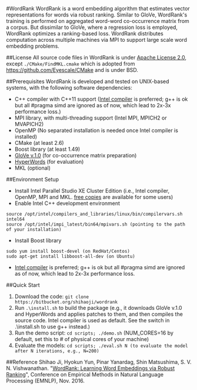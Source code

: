 #WordRank
WordRank is a word embedding algorithm that estimates vector representations for words via robust ranking. Similar to GloVe, WordRank's training is performed on aggregated word-word co-occurrence matrix from a corpus. But dissimilar to GloVe, where a regression loss is employed, WordRank optimizes a ranking-based loss. WordRank distributes computation across multiple machines via MPI to support large scale word embedding problems.

##License
All source code files in WordRank is under [Apache License 2.0](http://www.apache.org/licenses/LICENSE-2.0), except `./CMake/FindMKL.cmake` which is adopted from https://github.com/Eyescale/CMake and is under BSD.

##Prerequisites
WordRank is developed and tested on UNIX-based systems, with the following software dependencies:

- C++ compiler with C++11 support ([Intel compiler](https://software.intel.com/en-us/qualify-for-free-software) is preferred; g++ is ok but all #pragma simd are ignored as of now, which lead to 2x-3x performance loss.)
- MPI library, with multi-threading support (Intel MPI, MPICH2 or MVAPICH2)
- OpenMP (No separated installation is needed once Intel compiler is installed)
- CMake (at least 2.6)
- Boost library (at least 1.49)
- [GloVe v.1.0](http://nlp.stanford.edu/projects/glove/) (for co-occurrence matrix preparation)
- [HyperWords](https://bitbucket.org/omerlevy/hyperwords) (for evaluation)
- MKL (optional)

##Environment Setup
* Install Intel Parallel Studio XE Cluster Edition (i.e., Intel compiler, OpenMP, MPI and MKL. [free copies](https://software.intel.com/en-us/qualify-for-free-software) are available for some users)
* Enable Intel C++ development environment
```
source /opt/intel/compilers_and_libraries/linux/bin/compilervars.sh intel64 
source /opt/intel/impi_latest/bin64/mpivars.sh (pointing to the path of your installation)
```
* Install Boost library
```
sudo yum install boost-devel (on RedHat/Centos)
sudo apt-get install libboost-all-dev (on Ubuntu)
```
* [Intel compiler](https://software.intel.com/en-us/qualify-for-free-software) is preferred; g++ is ok but all #pragma simd are ignored as of now, which lead to 2x-3x performance loss.
 
##Quick Start
1. Download the code: ```git clone https://bitbucket.org/shihaoji/wordrank```
2. Run ```.\install.sh``` to build the package (e.g., it downloads GloVe v.1.0 and HyperWords and applies patches to them, and then compiles the source code. Intel compiler is used as default. See the switch in .\install.sh to use g++ instead.)
3. Run the demo script: ```cd scripts; ./demo.sh``` (NUM_CORES=16 by default, set this to # of physical cores of your machine)
4. Evaluate the models: ```cd scripts; ./eval.sh N (to evaluate the model after N iterations, e.g., N=200)```

##Reference
Shihao Ji, Hyokun Yun, Pinar Yanardag, Shin Matsushima, S. V. N. Vishwanathan. "[WordRank: Learning Word Embeddings via Robust Ranking](http://arxiv.org/abs/1506.02761)", Conference on Empirical Methods in Natural Language
Processing (EMNLP), Nov. 2016.